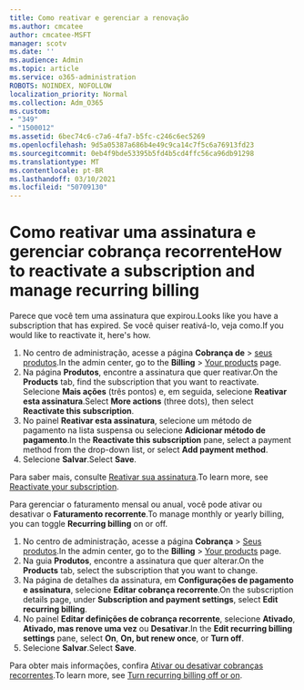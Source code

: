 ```yaml
---
title: Como reativar e gerenciar a renovação
ms.author: cmcatee
author: cmcatee-MSFT
manager: scotv
ms.date: ''
ms.audience: Admin
ms.topic: article
ms.service: o365-administration
ROBOTS: NOINDEX, NOFOLLOW
localization_priority: Normal
ms.collection: Adm_O365
ms.custom:
- "349"
- "1500012"
ms.assetid: 6bec74c6-c7a6-4fa7-b5fc-c246c6ec5269
ms.openlocfilehash: 9d5a05387a686b4e49c9ca14c7f5c6a76913fd23
ms.sourcegitcommit: 0eb4f9bde53395b5fd4b5cd4ffc56ca96db91298
ms.translationtype: MT
ms.contentlocale: pt-BR
ms.lasthandoff: 03/10/2021
ms.locfileid: "50709130"
---
```

# <a name="how-to-reactivate-a-subscription-and-manage-recurring-billing"></a><span data-ttu-id="89940-102">Como reativar uma assinatura e gerenciar cobrança recorrente</span><span class="sxs-lookup"><span data-stu-id="89940-102">How to reactivate a subscription and manage recurring billing</span></span>

<span data-ttu-id="89940-103">Parece que você tem uma assinatura que expirou.</span><span class="sxs-lookup"><span data-stu-id="89940-103">Looks like you have a subscription that has expired.</span></span> <span data-ttu-id="89940-104">Se você quiser reativá-lo, veja como.</span><span class="sxs-lookup"><span data-stu-id="89940-104">If you would like to reactivate it, here's how.</span></span>
  
1. <span data-ttu-id="89940-105">No centro de administração, acesse a página **Cobrança de** > [seus produtos](https://go.microsoft.com/fwlink/p/?linkid=842054).</span><span class="sxs-lookup"><span data-stu-id="89940-105">In the admin center, go to the **Billing** > [Your products](https://go.microsoft.com/fwlink/p/?linkid=842054) page.</span></span>
2. <span data-ttu-id="89940-106">Na página **Produtos**, encontre a assinatura que quer reativar.</span><span class="sxs-lookup"><span data-stu-id="89940-106">On the **Products** tab, find the subscription that you want to reactivate.</span></span> <span data-ttu-id="89940-107">Selecione **Mais ações** (três pontos) e, em seguida, selecione **Reativar esta assinatura**.</span><span class="sxs-lookup"><span data-stu-id="89940-107">Select **More actions** (three dots), then select **Reactivate this subscription**.</span></span>
3. <span data-ttu-id="89940-108">No painel **Reativar esta assinatura**, selecione um método de pagamento na lista suspensa ou selecione **Adicionar método de pagamento**.</span><span class="sxs-lookup"><span data-stu-id="89940-108">In the **Reactivate this subscription** pane, select a payment method from the drop-down list, or select **Add payment method**.</span></span>
4. <span data-ttu-id="89940-109">Selecione **Salvar**.</span><span class="sxs-lookup"><span data-stu-id="89940-109">Select **Save**.</span></span>

<span data-ttu-id="89940-110">Para saber mais, consulte [Reativar sua assinatura](https://docs.microsoft.com/microsoft-365/commerce/subscriptions/reactivate-your-subscription).</span><span class="sxs-lookup"><span data-stu-id="89940-110">To learn more, see [Reactivate your subscription](https://docs.microsoft.com/microsoft-365/commerce/subscriptions/reactivate-your-subscription).</span></span>

<span data-ttu-id="89940-111">Para gerenciar o faturamento mensal ou anual, você pode ativar ou desativar o **Faturamento recorrente**.</span><span class="sxs-lookup"><span data-stu-id="89940-111">To manage monthly or yearly billing, you can toggle **Recurring billing** on or off.</span></span>
  
1. <span data-ttu-id="89940-112">No centro de administração, acesse a página **Cobrança** > [Seus produtos](https://go.microsoft.com/fwlink/p/?linkid=842054).</span><span class="sxs-lookup"><span data-stu-id="89940-112">In the admin center, go to the **Billing** > [Your products](https://go.microsoft.com/fwlink/p/?linkid=842054) page.</span></span>
2. <span data-ttu-id="89940-113">Na guia **Produtos**, encontre a assinatura que quer alterar.</span><span class="sxs-lookup"><span data-stu-id="89940-113">On the **Products** tab, select the subscription that you want to change.</span></span>
3. <span data-ttu-id="89940-114">Na página de detalhes da assinatura, em **Configurações de pagamento e assinatura**, selecione **Editar cobrança recorrente**.</span><span class="sxs-lookup"><span data-stu-id="89940-114">On the subscription details page, under **Subscription and payment settings**, select **Edit recurring billing**.</span></span>
4. <span data-ttu-id="89940-115">No painel **Editar definições de cobrança recorrente**, selecione **Ativado**, **Ativado, mas renove uma vez** ou **Desativar**.</span><span class="sxs-lookup"><span data-stu-id="89940-115">In the **Edit recurring billing settings** pane, select **On**, **On, but renew once**, or **Turn off**.</span></span>
5. <span data-ttu-id="89940-116">Selecione **Salvar**.</span><span class="sxs-lookup"><span data-stu-id="89940-116">Select **Save**.</span></span>

<span data-ttu-id="89940-117">Para obter mais informações, confira [Ativar ou desativar cobranças recorrentes](https://docs.microsoft.com/microsoft-365/commerce/subscriptions/renew-your-subscription#turn-recurring-billing-off-or-on).</span><span class="sxs-lookup"><span data-stu-id="89940-117">To learn more, see [Turn recurring billing off or on](https://docs.microsoft.com/microsoft-365/commerce/subscriptions/renew-your-subscription#turn-recurring-billing-off-or-on).</span></span>
